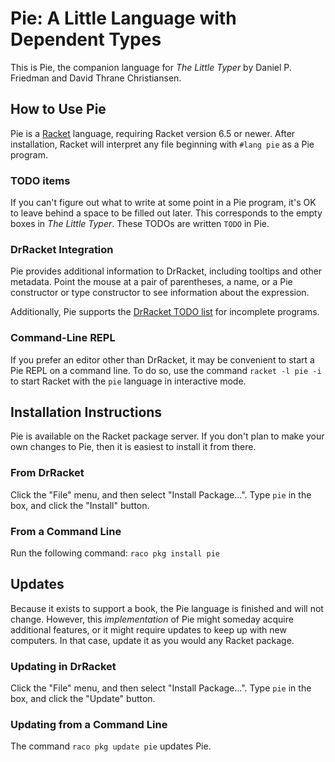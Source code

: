 # Pie: A Little Language with Dependent Types

This is Pie, the companion language for _The Little Typer_ by Daniel P. Friedman and David Thrane Christiansen.

## How to Use Pie

Pie is a [Racket](http://racket-lang.org) language, requiring Racket version 6.5 or newer. After installation, Racket will interpret any file beginning with `#lang pie` as a Pie program.

### TODO items

If you can't figure out what to write at some point in a Pie program, it's OK to leave behind a space to be filled out later. This corresponds to the empty boxes in _The Little Typer_. These TODOs are written `TODO` in Pie.

### DrRacket Integration

Pie provides additional information to DrRacket, including tooltips and other metadata. Point the mouse at a pair of parentheses, a name, or a Pie constructor or type constructor to see information about the expression.

Additionally, Pie supports the [DrRacket TODO list](https://github.com/david-christiansen/todo-list) for incomplete programs.

### Command-Line REPL

If you prefer an editor other than DrRacket, it may be convenient to start a Pie REPL on a command line. To do so, use the command `racket -l pie -i` to start Racket with the `pie` language in interactive mode.


## Installation Instructions
Pie is available on the Racket package server. If you don't plan to make your own changes to Pie, then it is easiest to install it from there.

### From DrRacket

Click the "File" menu, and then select "Install Package...". Type `pie` in the box, and click the "Install" button.

### From a Command Line

Run the following command:
`raco pkg install pie`

## Updates

Because it exists to support a book, the Pie language is finished and will not change. However, this _implementation_ of Pie might someday acquire additional features, or it might require updates to keep up with new computers. In that case, update it as you would any Racket package.

### Updating in DrRacket

Click the "File" menu, and then select "Install Package...". Type `pie` in the box, and click the "Update" button.

### Updating from a Command Line

The command `raco pkg update pie` updates Pie.
